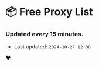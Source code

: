 # :package: Free Proxy List
### Updated every 15 minutes.

- Last updated: `2024-10-27 12:38`

:heart:
